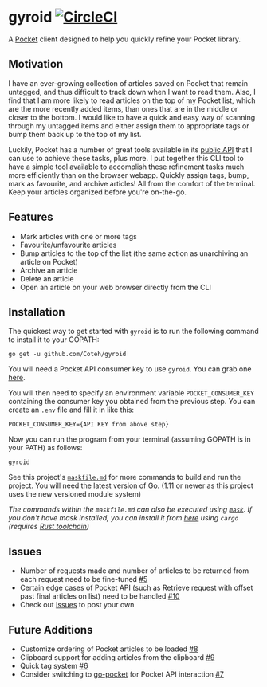 # gyroid [![CircleCI](https://circleci.com/gh/Coteh/gyroid.svg?style=shield)](https://circleci.com/gh/Coteh/gyroid)

A [Pocket](https://getpocket.com/) client designed to help you quickly refine your Pocket library.

## Motivation

I have an ever-growing collection of articles saved on Pocket that remain untagged, and thus difficult to track down when I want to read them. Also, I find that I am more likely to read articles on the top of my Pocket list, which are the more recently added items, than ones that are in the middle or closer to the bottom. I would like to have a quick and easy way of scanning through my untagged items and either assign them to appropriate tags or bump them back up to the top of my list.

Luckily, Pocket has a number of great tools available in its [public API](https://getpocket.com/developer/docs/overview) that I can use to achieve these tasks, plus more. I put together this CLI tool to have a simple tool available to accomplish these refinement tasks much more efficiently than on the browser webapp. Quickly assign tags, bump, mark as favourite, and archive articles! All from the comfort of the terminal. Keep your articles organized before you're on-the-go.

## Features

- Mark articles with one or more tags
- Favourite/unfavourite articles
- Bump articles to the top of the list (the same action as unarchiving an article on Pocket)
- Archive an article
- Delete an article
- Open an article on your web browser directly from the CLI

## Installation

The quickest way to get started with `gyroid` is to run the following command to install it to your GOPATH:

```
go get -u github.com/Coteh/gyroid
```

You will need a Pocket API consumer key to use `gyroid`. You can grab one [here](https://getpocket.com/developer/apps/new).

You will then need to specify an environment variable `POCKET_CONSUMER_KEY` containing the consumer key you obtained from the previous step. You can create an `.env` file and fill it in like this:

```
POCKET_CONSUMER_KEY={API KEY from above step}
```

Now you can run the program from your terminal (assuming GOPATH is in your PATH) as follows:

```
gyroid
```

See this project's [`maskfile.md`](maskfile.md) for more commands to build and run the project. You will need the latest version of [Go](https://golang.org/). (1.11 or newer as this project uses the new versioned module system)

*The commands within the `maskfile.md` can also be executed using [`mask`](https://github.com/jakedeichert/mask). If you don't have mask installed, you can install it from [here](https://crates.io/crates/mask) using `cargo` (requires [Rust toolchain](https://rustup.rs/))*

## Issues
- Number of requests made and number of articles to be returned from each request need to be fine-tuned [#5](../../issues/5)
- Certain edge cases of Pocket API (such as Retrieve request with offset past final articles on list) need to be handled [#10](../../issues/10)
- Check out [Issues](../../issues) to post your own

## Future Additions
- Customize ordering of Pocket articles to be loaded [#8](../../issues/8)
- Clipboard support for adding articles from the clipboard [#9](../../issues/9)
- Quick tag system [#6](../../issues/6)
- Consider switching to [go-pocket](https://github.com/motemen/go-pocket) for Pocket API interaction [#7](../../issues/7)
